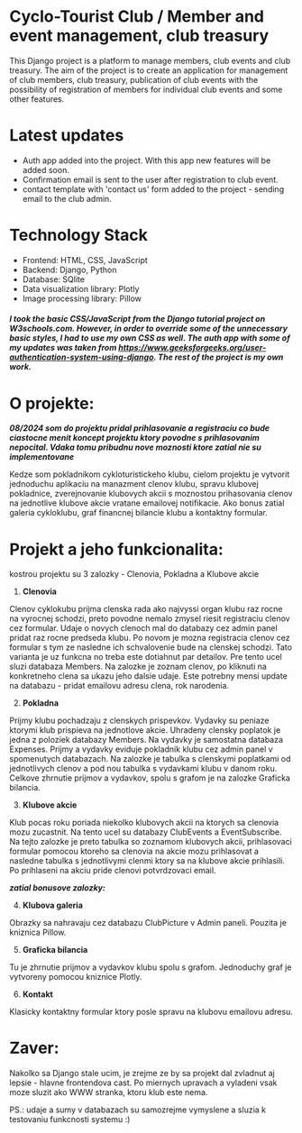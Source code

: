 # Cyclo-Tourist Club / Member and event management, club treasury

This Django project is a platform to manage members, club events and club treasury.
The aim of the project is to create an application for management of club members, club treasury, publication of club events with the possibility of registration of members for individual club events and some other features.

# Latest updates
- Auth app added into the project. With this app new features will be added soon.
- Confirmation email is sent to the user after registration to club event.
- contact template with 'contact us' form added to the project - sending email to the club admin.

# Technology Stack
- Frontend: HTML, CSS, JavaScript
- Backend: Django, Python
- Database: SQlite
- Data visualization library: Plotly
- Image processing library: Pillow

##### I took the basic CSS/JavaScript from the Django tutorial project on W3schools.com. However, in order to override some of the unnecessary basic styles, I had to use my own CSS as well. The auth app with some of my updates was taken from https://www.geeksforgeeks.org/user-authentication-system-using-django. The rest of the project is my own work.

# O projekte:

***08/2024 som do projektu pridal prihlasovanie a registraciu co bude ciastocne menit koncept projektu ktory povodne s prihlasovanim nepocital. Vdaka tomu pribudnu nove moznosti ktore zatial nie su implementovane***

Kedze som pokladnikom cykloturistickeho klubu, cielom projektu je vytvorit jednoduchu aplikaciu na manazment clenov klubu, spravu klubovej pokladnice, zverejnovanie klubovych akcii s moznostou prihasovania clenov na jednotlive klubove akcie vratane emailovej notifikacie. Ako bonus zatial galeria cykloklubu, graf financnej bilancie klubu a kontaktny formular.

# Projekt a jeho funkcionalita:

kostrou projektu su 3 zalozky - Clenovia, Pokladna a Klubove akcie

1. **Clenovia**

Clenov cyklokubu prijma clenska rada ako najvyssi organ klubu raz rocne na vyrocnej schodzi, preto povodne nemalo zmysel riesit registraciu clenov cez formular. Udaje o novych clenoch mal do databazy cez admin panel pridat raz rocne predseda klubu. Po novom je mozna registracia clenov cez formular s tym ze nasledne ich schvalovenie bude na clenskej schodzi. Tato varianta je uz funkcna no treba este dotiahnut par detailov.
Pre tento ucel sluzi databaza Members.
Na zalozke je zoznam clenov, po kliknuti na konkretneho clena sa ukazu jeho dalsie udaje. Este potrebny mensi update na databazu - pridat emailovu adresu clena, rok narodenia.

2. **Pokladna**

Prijmy klubu pochadzaju z clenskych prispevkov. Vydavky su peniaze ktorymi klub prispieva na jednotlove akcie. Uhradeny clensky poplatok je jedna z poloziek databazy Members. Na vydavky je samostatna databaza Expenses. Prijmy a vydavky eviduje pokladnik klubu cez admin panel v spomenutych databazach.
Na zalozke je tabulka s clenskymi poplatkami od jednotlivych clenov a pod nou tabulka s vydavkami klubu v danom roku. Celkove zhrnutie prijmov a vydavkov, spolu s grafom je na zalozke Graficka bilancia.

3. **Klubove akcie**

Klub pocas roku poriada niekolko klubovych akcii na ktorych sa clenovia mozu zucastnit. Na tento ucel su databazy ClubEvents a EventSubscribe. 
Na tejto zalozke je preto tabulka so zoznamom klubovych akcii, prihlasovaci formular pomocou ktoreho sa clenovia na akcie mozu prihlasovat a nasledne tabulka s jednotlivymi clenmi ktory sa na klubove akcie prihlasili. Po prihlaseni na akciu pride clenovi potvrdzovaci email.

***zatial bonusove zalozky:***

4. **Klubova galeria**

Obrazky sa nahravaju cez databazu ClubPicture v Admin paneli. Pouzita je kniznica Pillow.

5. **Graficka bilancia**

Tu je zhrnutie prijmov a vydavkov klubu spolu s grafom. Jednoduchy graf je vytvoreny pomocou kniznice Plotly.

6. **Kontakt**

Klasicky kontaktny formular ktory posle spravu na klubovu emailovu adresu. 

# Zaver:

Nakolko sa Django stale ucim, je zrejme ze by sa projekt dal zvladnut aj lepsie - hlavne frontendova cast. Po miernych upravach a vyladeni vsak moze sluzit ako WWW stranka, ktoru klub este nema.

PS.: udaje a sumy v databazach su samozrejme vymyslene a sluzia k testovaniu funkcnosti systemu :)

